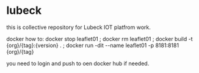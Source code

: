 # lubeck
this is collective repository for Lubeck IOT platfrom work.

docker how to:
docker stop leaflet01 ; docker rm leaflet01 ; docker build -t {org}/{tag}:{version} . ; docker run -dit --name leaflet01 -p 8181:8181 {org}/{tag}

you need to login and push to oen docker hub if needed.
